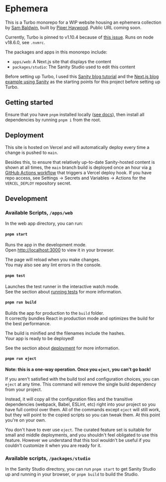 # Ephemera

This is a Turbo monorepo for a WIP website housing an ephemera collection by [Sam Baldwin](https://sambaldwin.info), built by [Piper Haywood](https://piperhaywood.com). Public URL coming soon.

Currently, Turbo is pinned to v1.10.4 because of [this issue](https://github.com/vercel/turbo/issues/5331). Runs on node v18.6.0, see `.nvmrc`.

The packages and apps in this monorepo include:

- `apps/web`: A Next.js site that displays the content
- `packages/studio`: The Sanity Studio used to edit this content

Before setting up Turbo, I used this [Sanity blog tutorial](https://www.sanity.io/blog/build-your-own-blog-with-sanity-and-next-js) and the [Next.js blog example using Sanity](https://github.com/vercel/next.js/tree/canary/examples/cms-sanity) as the starting points for this project before setting up Turbo.

## Getting started

Ensure that you have `pnpm` installed locally ([see docs](https://pnpm.io/installation)), then install all dependencies by running `pnpm i` from the root.

## Deployment

This site is hosted on Vercel and will automatically deploy every time a change is pushed to `main`.

Besides this, to ensure that relatively up-to-date Sanity-hosted content is shown at all times, the `main` branch build is deployed once an hour via [a GitHub Actions workflow](https://github.com/piperhaywood/ephemera.sambaldwin.info/blob/main/.github/workflows/scheduled-builds.yml) that triggers a Vercel deploy hook. If you have repo access, see Settings -> Secrets and Variables -> Actions for the `VERCEL_DEPLOY` repository secret.

## Development

### Available Scripts, `/apps/web`

In the web app directory, you can run:

#### `pnpm start`

Runs the app in the development mode.\
Open [http://localhost:3000](http://localhost:3000) to view it in your browser.

The page will reload when you make changes.\
You may also see any lint errors in the console.

#### `pnpm test`

Launches the test runner in the interactive watch mode.\
See the section about [running tests](https://facebook.github.io/create-react-app/docs/running-tests) for more information.

#### `pnpm run build`

Builds the app for production to the `build` folder.\
It correctly bundles React in production mode and optimizes the build for the best performance.

The build is minified and the filenames include the hashes.\
Your app is ready to be deployed!

See the section about [deployment](https://facebook.github.io/create-react-app/docs/deployment) for more information.

#### `pnpm run eject`

**Note: this is a one-way operation. Once you `eject`, you can't go back!**

If you aren't satisfied with the build tool and configuration choices, you can `eject` at any time. This command will remove the single build dependency from your project.

Instead, it will copy all the configuration files and the transitive dependencies (webpack, Babel, ESLint, etc) right into your project so you have full control over them. All of the commands except `eject` will still work, but they will point to the copied scripts so you can tweak them. At this point you're on your own.

You don't have to ever use `eject`. The curated feature set is suitable for small and middle deployments, and you shouldn't feel obligated to use this feature. However we understand that this tool wouldn't be useful if you couldn't customize it when you are ready for it.

### Available scripts, `/packages/studio`

In the Sanity Studio directory, you can run `pnpm start` to get Sanity Studio up and running in your browser, or `pnpm build` to build the Studio.
